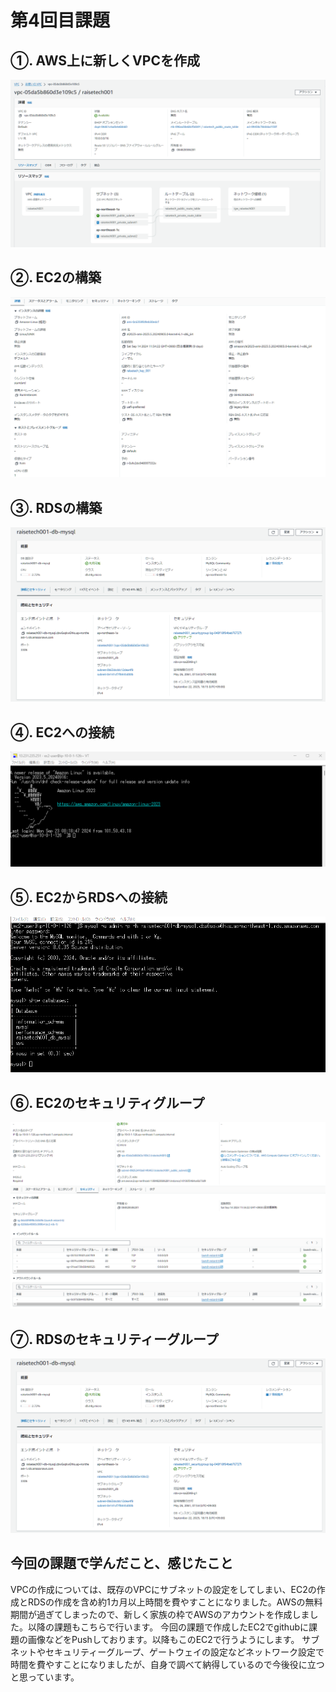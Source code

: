# 第4回目課題
## ①. AWS上に新しくVPCを作成
![VPC概要](./image_lec4/0002_VPC.png)
## ②. EC2の構築
![EC2概要](./image_lec4/0007_EC2_Detail.png)
## ③. RDSの構築
![RDS概要](./image_lec4/0010_RDS_Network_and_Security.png)
## ④. EC2への接続
![TeraTerm5でのSSH接続](./image_lec4/0012_EC2_login.png)
## ⑤. EC2からRDSへの接続
![EC2からRDSへの接続](./image_lec4/0013_RDS_login.png)
## ⑥. EC2のセキュリティグループ
![EC2のセキュリティーグループ](./image_lec4/0014_ECS_Security.png)
## ⑦. RDSのセキュリティーグループ
![RDSのセキュリティーグループ](./image_lec4/0010_RDS_Network_and_Security.png)

## 今回の課題で学んだこと、感じたこと
VPCの作成については、既存のVPCにサブネットの設定をしてしまい、EC2の作成とRDSの作成を含め約1カ月以上時間を費やすことになりました。AWSの無料期間が過ぎてしまったので、新しく家族の枠でAWSのアカウントを作成しました。以降の課題もこちらで行います。
今回の課題で作成したEC2でgithubに課題の画像などをPushしております。以降もこのEC2で行うようにします。
サブネットやセキュリティーグループ、ゲートウェイの設定などネットワーク設定で時間を費やすことになりましたが、自身で調べて納得しているので今後役に立つと思っています。